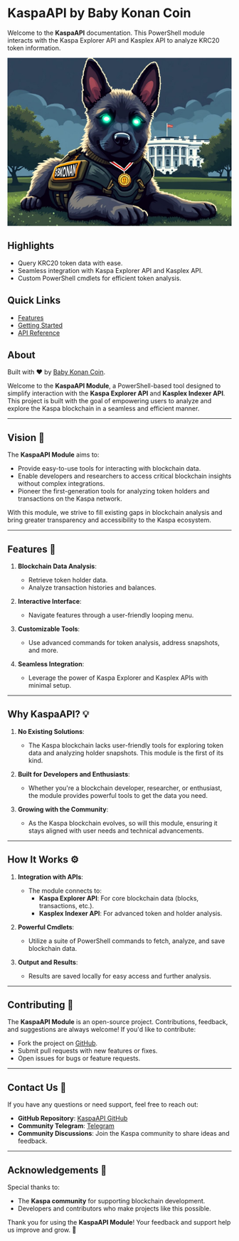 # KaspaAPI by Baby Konan Coin

Welcome to the **KaspaAPI** documentation. This PowerShell module interacts with the Kaspa Explorer API and Kasplex API to analyze KRC20 token information.

![KaspaAPI-Banner](images/home-banner.jpg)

## Highlights

- Query KRC20 token data with ease.
- Seamless integration with Kaspa Explorer API and Kasplex API.
- Custom PowerShell cmdlets for efficient token analysis.

## Quick Links

- [Features](features.md)
- [Getting Started](getting-started/installation.md)
- [API Reference](api-reference.md)

## About

Built with ❤️ by [Baby Konan Coin](https://github.com/BabyKonanCoin/KaspaAPI).

Welcome to the **KaspaAPI Module**, a PowerShell-based tool designed to simplify interaction with the **Kaspa Explorer API** and **Kasplex Indexer API**. This project is built with the goal of empowering users to analyze and explore the Kaspa blockchain in a seamless and efficient manner.

---

## Vision 🌟

The **KaspaAPI Module** aims to:

- Provide easy-to-use tools for interacting with blockchain data.
- Enable developers and researchers to access critical blockchain insights without complex integrations.
- Pioneer the first-generation tools for analyzing token holders and transactions on the Kaspa network.

With this module, we strive to fill existing gaps in blockchain analysis and bring greater transparency and accessibility to the Kaspa ecosystem.

---

## Features 🚀

1. **Blockchain Data Analysis**:
   - Retrieve token holder data.
   - Analyze transaction histories and balances.

2. **Interactive Interface**:
   - Navigate features through a user-friendly looping menu.

3. **Customizable Tools**:
   - Use advanced commands for token analysis, address snapshots, and more.

4. **Seamless Integration**:
   - Leverage the power of Kaspa Explorer and Kasplex APIs with minimal setup.

---

## Why KaspaAPI? 💡

1. **No Existing Solutions**:
   - The Kaspa blockchain lacks user-friendly tools for exploring token data and analyzing holder snapshots. This module is the first of its kind.

2. **Built for Developers and Enthusiasts**:
   - Whether you're a blockchain developer, researcher, or enthusiast, the module provides powerful tools to get the data you need.

3. **Growing with the Community**:
   - As the Kaspa blockchain evolves, so will this module, ensuring it stays aligned with user needs and technical advancements.

---

## How It Works ⚙️

1. **Integration with APIs**:
   - The module connects to:
     - **Kaspa Explorer API**: For core blockchain data (blocks, transactions, etc.).
     - **Kasplex Indexer API**: For advanced token and holder analysis.

2. **Powerful Cmdlets**:
   - Utilize a suite of PowerShell commands to fetch, analyze, and save blockchain data.

3. **Output and Results**:
   - Results are saved locally for easy access and further analysis.

---

## Contributing 🤝

The **KaspaAPI Module** is an open-source project. Contributions, feedback, and suggestions are always welcome! If you'd like to contribute:

- Fork the project on [GitHub](https://github.com/BabyKonanCoin/KaspaAPI).
- Submit pull requests with new features or fixes.
- Open issues for bugs or feature requests.

---

## Contact Us 📧

If you have any questions or need support, feel free to reach out:

- **GitHub Repository**: [KaspaAPI GitHub](https://github.com/BabyKonanCoin/KaspaAPI)
- **Community Telegram**: [Telegram](https://t.me/+XwQbghT3j7NjNjdh)
- **Community Discussions**: Join the Kaspa community to share ideas and feedback.

---

## Acknowledgements 🙏

Special thanks to:

- The **Kaspa community** for supporting blockchain development.
- Developers and contributors who make projects like this possible.

Thank you for using the **KaspaAPI Module**! Your feedback and support help us improve and grow. 🚀
